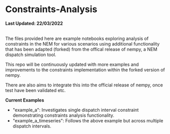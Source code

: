 # Constraints-Analysis

**Last Updated: 22/03/2022**

<br>The files provided here are example notebooks exploring analysis of constraints in the NEM for various scenarios using additional functionality that has been adapted (forked) from the offical release of nempy, a NEM dispatch simulation tool.

This repo will be continuously updated with more examples and improvements to the constraints implementation within the forked version of nempy.

There are also aims to integrate this into the official release of nempy, once test have been validated etc.

**Current Examples**
- "example_a":              Investigates single dispatch interval constraint demonstrating constraints analysis functionality.
- "example_a_timeseries":   Follows the above example but across multiple dispatch intervals.
